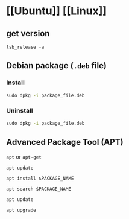 # [[Ubuntu]] [[Linux]]

## get version

`lsb_release -a`

## Debian package (`.deb` file)

### Install

```cmd
sudo dpkg -i package_file.deb
```

### Uninstall

```cmd
sudo dpkg -i package_file.deb
```

## Advanced Package Tool (APT)

`apt` or `apt-get`

`apt update`

`apt install $PACKAGE_NAME`

`apt search $PACKAGE_NAME`

`apt update`

`apt upgrade`

